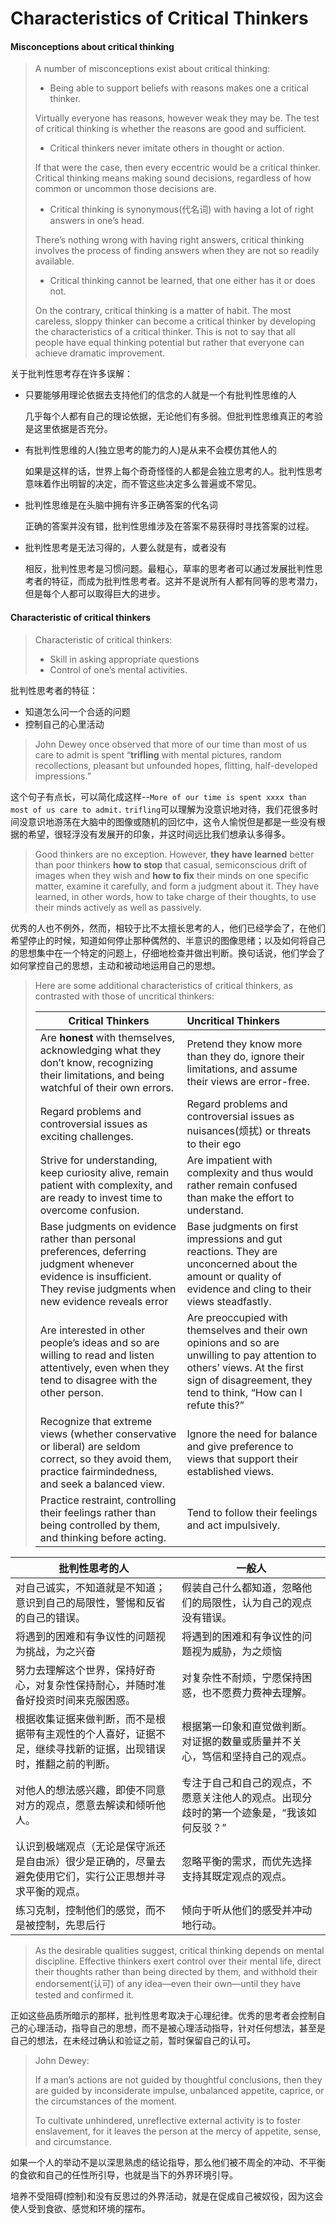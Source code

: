# Characteristics of Critical Thinkers

#### Misconceptions about critical thinking

>A number of misconceptions exist about critical thinking:
>
>* Being able to support beliefs with reasons makes one a critical thinker. 
>
>  Virtually everyone has reasons, however weak they may be. The test of critical thinking is whether the reasons are good and sufficient.
>
>* Critical thinkers never imitate others in thought or action.
>
>  If that were the case, then every eccentric would be a critical thinker. Critical thinking means making sound decisions, regardless of how common or uncommon those decisions are.
>
>* Critical thinking is synonymous(代名词) with having a lot of right answers in one’s head.
>
>  There’s nothing wrong with having right answers, critical thinking involves the process of finding answers when they are not so readily available.
>
>* Critical thinking cannot be learned, that one either has it or does not.
>
>  On the contrary, critical thinking is a matter of habit. The most careless, sloppy thinker can become a critical thinker by developing the characteristics of a critical thinker. This is not to say that all people have equal thinking potential but rather that everyone can achieve dramatic improvement.
>

关于批判性思考存在许多误解：

* 只要能够用理论依据去支持他们的信念的人就是一个有批判性思维的人

  几乎每个人都有自己的理论依据，无论他们有多弱。但批判性思维真正的考验是这里依据是否充分。

* 有批判性思维的人(独立思考的能力的人)是从来不会模仿其他人的

  如果是这样的话，世界上每个奇奇怪怪的人都是会独立思考的人。批判性思考意味着作出明智的决定，而不管这些决定多么普遍或不常见。

* 批判性思维是在头脑中拥有许多正确答案的代名词

  正确的答案并没有错，批判性思维涉及在答案不易获得时寻找答案的过程。

* 批判性思考是无法习得的，人要么就是有，或者没有

  相反，批判性思考是习惯问题。最粗心，草率的思考者可以通过发展批判性思考者的特征，而成为批判性思考者。这并不是说所有人都有同等的思考潜力，但是每个人都可以取得巨大的进步。



#### Characteristic of critical thinkers

> Characteristic of critical thinkers:
>
> * Skill in asking appropriate questions 
> * Control of one’s mental activities.

批判性思考者的特征：

* 知道怎么问一个合适的问题
* 控制自己的心里活动

>John Dewey once observed that more of our time than most of us care to admit is spent “**trifling** with mental pictures, random recollections, pleasant but unfounded hopes, flitting, half-developed impressions.”

这个句子有点长，可以简化成这样--`More of our time is spent xxxx than most of us care to admit.` `trifling`可以理解为没意识地对待，我们花很多时间没意识地游荡在大脑中的图像或随机的回忆中，这令人愉悦但是都是一些没有根据的希望，很轻浮没有发展开的印象，并这时间远比我们想承认多得多。

> Good thinkers are no exception. However, **they have learned** better than poor thinkers **how to stop** that casual, semiconscious drift of images when they wish and **how to fix** their minds on one specific matter, examine it carefully, and form a judgment about it. They have learned, in other words, how to take charge of their thoughts, to use their minds actively as well as passively.
>

优秀的人也不例外，然而，相较于比不太擅长思考的人，他们已经学会了，在他们希望停止的时候，知道如何停止那种偶然的、半意识的图像思绪；以及如何将自己的思想集中在一个特定的问题上，仔细地检查并做出判断。换句话说，他们学会了如何掌控自己的思想，主动和被动地运用自己的思想。

>  Here are some additional characteristics of critical thinkers, as contrasted with those of uncritical thinkers:
>
> | Critical Thinkers                                            | Uncritical Thinkers                                          |
> | ------------------------------------------------------------ | :----------------------------------------------------------- |
> | Are **honest** with themselves, acknowledging what they don’t know, recognizing their limitations, and being watchful of their own errors. | Pretend they know more than they do, ignore their limitations, and assume their views are error-free. |
> | Regard problems and controversial issues as exciting challenges. | Regard problems and controversial issues as nuisances(烦扰) or threats to their ego |
> | Strive for understanding, keep curiosity alive, remain patient with complexity, and are ready to invest time to overcome confusion. | Are impatient with complexity and thus would rather remain confused than make the effort to understand. |
> | Base judgments on evidence rather than personal preferences, deferring judgment whenever evidence is insufficient. They revise judgments when new evidence reveals error | Base judgments on first impressions and gut reactions. They are unconcerned about the amount or quality of evidence and cling to their views steadfastly. |
> | Are interested in other people’s ideas and so are willing to read and listen attentively, even when they tend to disagree with the other person. | Are preoccupied with themselves and their own opinions and so are unwilling to pay attention to others’ views. At the first sign of disagreement, they tend to think, “How can I refute this?” |
> | Recognize that extreme views (whether conservative or liberal) are seldom correct, so they avoid them, practice fairmindedness, and seek a balanced view. | Ignore the need for balance and give preference to views that support their established views. |
> | Practice restraint, controlling their feelings rather than being controlled by them, and thinking before acting. | Tend to follow their feelings and act impulsively.           |

| 批判性思考的人                                               | 一般人                                                       |
| ------------------------------------------------------------ | ------------------------------------------------------------ |
| 对自己诚实，不知道就是不知道；意识到自己的局限性，警惕和反省的自己的错误。 | 假装自己什么都知道，忽略他们的局限性，认为自己的观点没有错误。 |
| 将遇到的困难和有争议性的问题视为挑战，为之兴奋               | 将遇到的困难和有争议性的问题视为威胁，为之烦恼               |
| 努力去理解这个世界，保持好奇心，对复杂性保持耐心，并随时准备好投资时间来克服困惑。 | 对复杂性不耐烦，宁愿保持困惑，也不愿费力费神去理解。         |
| 根据收集证据来做判断，而不是根据带有主观性的个人喜好，证据不足，继续寻找新的证据，出现错误时，推翻之前的判断。 | 根据第一印象和直觉做判断。对证据的数量或质量并不关心，笃信和坚持自己的观点。 |
| 对他人的想法感兴趣，即使不同意对方的观点，愿意去解读和倾听他人。 | 专注于自己和自己的观点，不愿意关注他人的观点。出现分歧时的第一个迹象是，“我该如何反驳？” |
| 认识到极端观点（无论是保守派还是自由派）很少是正确的，尽量去避免使用它们，实行公正思想并寻求平衡的观点。 | 忽略平衡的需求，而优先选择支持其既定观点的观点。             |
| 练习克制，控制他们的感觉，而不是被控制，先思后行             | 倾向于听从他们的感受并冲动地行动。                           |



> As the desirable qualities suggest, critical thinking depends on mental discipline. Effective thinkers exert control over their mental life, direct their thoughts rather than being directed by them, and withhold their endorsement(认可) of any idea—even their own—until they have tested and confirmed it.

正如这些品质所暗示的那样，批判性思考取决于心理纪律。优秀的思考者会控制自己的心理活动，指导自己的思想，而不是被心理活动指导，针对任何想法，甚至是自己的想法，在未经过确认和验证之前，暂时保留自己的认可。



> John Dewey:
>
> If a man’s actions are not guided by thoughtful conclusions, then they are guided by inconsiderate impulse, unbalanced appetite, caprice, or the circumstances of the moment. 
>
> To cultivate unhindered, unreflective external activity is to foster enslavement, for it leaves the person at the mercy of appetite, sense, and circumstance.

如果一个人的举动不是以深思熟虑的结论指导，那么他们被不周全的冲动、不平衡的食欲和自己的任性所引导，也就是当下的外界环境引导。

培养不受阻碍(控制)和没有反思过的外界活动，就是在促成自己被奴役，因为这会使人受到食欲、感觉和环境的摆布。